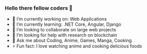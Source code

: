 ### Hello there fellow coders 👋

- 🔭 I’m currently working on: Web Applications
- 🌱 I’m currently learning: .NET Core, Angular, Django
- 👯 I’m looking to collaborate on large web projects
- 🤔 I’m looking for help with research on blockchain
- 💬 Ask me about Coding, Anime, Games, Manga, Cooking
- ⚡ Fun fact: I love watching anime and cooking delicious foods
